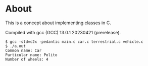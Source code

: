 # About

This is a concept about implementing classes in C.

Compiled with gcc (GCC) 13.0.1 20230421 (prerelease).

```
$ gcc -std=c2x -pedantic main.c car.c terrestrial.c vehicle.c
$ ./a.out
Common name: Car
Particular name: Polito
Number of wheels: 4
```
